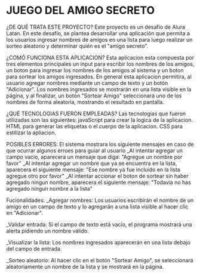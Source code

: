 <h1 aling="center">JUEGO DEL AMIGO SECRETO</h1>
¿DE QUÉ TRATA ESTE PROYECTO?
Este proyecto es un desafio de Alura Latan. En este desafío, se plantea desarrollar una aplicación que permita a los usuarios ingresar nombres de amigos en una lista para luego realizar un sorteo aleatorio y determinar quién es el "amigo secreto".

¿COMÓ FUNCIONA ESTA APLICACION?
Esta aplicacion esta compuesta por tres elementos principales un input para escribir los nombres de los amigos, un boton para ingresar los nombres de los amigos al sistema y un boton para sortear los amigos ingresados. En general esta aplicacion
permitira, al usuario  agregar nombres mediante un campo de texto y un botón "Adicionar". Los nombres ingresados se mostrarán en una lista visible en la página, y al finalizar, un botón "Sortear Amigo" seleccionará uno de los nombres de forma 
aleatoria, mostrando el resultado en pantalla.

¿QUÉ TECNOLOGIAS FUERON EMPLEADAS?
Las tecnologias que fueron utilizadas son las siguientes:
javaScript para crear la logica de la aplicacion.
HTML para generar las etiquetas o el cuerpo de la aplicacion.
CSS para estilizar la apliacion.


POSIBLES ERRORES:
El sistema mostrara los siguiente mensajes en caso de que ocurrar algunos erroes para guiar al usuario
_Al intentar agregar un campo vacio, aparecera un mensaje que diga: "Agregue un nombre por favor"
_Al intentar agregar un nombre que ya se encuentra en la lista, aparecera el siguiente mensaje: "Ese nombre ya fue incluido en la lista agregue otro por favor"
_Al intentar accionar el boton de sortear sin haber agregado ningun nombre, aparecera el siguiente mensaje: "Todavia no has agregado ningun nombre a la lista"



Fucionalidades:
_Agregar nombres: 
Los usuarios escribirán el nombre de un amigo en un campo de texto y lo agregarán a una lista visible al hacer clic en "Adicionar".

_Validar entrada: 
Si el campo de texto está vacío, el programa mostrará una alerta pidiendo un nombre válido.

_Visualizar la lista:
Los nombres ingresados aparecerán en una lista debajo del campo de entrada.

_Sorteo aleatorio: 
Al hacer clic en el botón "Sortear Amigo", se seleccionará aleatoriamente un nombre de la lista y se mostrará en la página.
